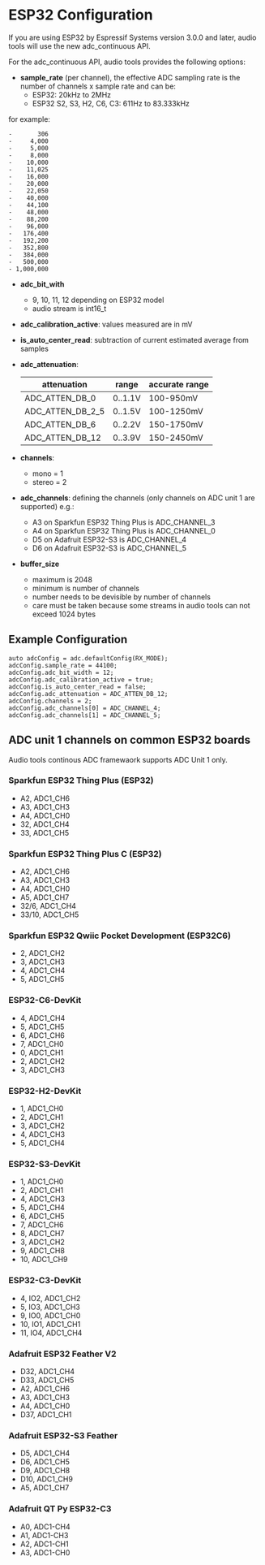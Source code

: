 # ESP32 Configuration

If you are using ESP32 by Espressif Systems version 3.0.0 and later, audio tools will use the new adc_continuous API.

For the adc_continuous API, audio tools provides the following options:

- **sample_rate** (per channel), the effective ADC sampling rate is the number of channels x sample rate and can be:
    - ESP32: 20kHz to 2MHz
    - ESP32 S2, S3, H2, C6, C3: 611Hz to 83.333kHz

for example:

    -       306
    -     4,000
    -     5,000
    -     8,000
    -    10,000
    -    11,025
    -    16,000
    -    20,000
    -    22,050
    -    40,000
    -    44,100
    -    48,000
    -    88,200
    -    96,000
    -   176,400
    -   192,200
    -   352,800
    -   384,000
    -   500,000
    - 1,000,000

- **adc_bit_with**
    - 9, 10, 11, 12 depending on ESP32 model
    - audio stream is int16_t
- **adc_calibration_active**: values measured are in mV
- **is_auto_center_read**: subtraction of current estimated average from samples
- **adc_attenuation**:

    | attenuation     | range   | accurate range |
    | ------------    | --------| -------------- |
    | ADC_ATTEN_DB_0  | 0..1.1V | 100-950mV      |
    | ADC_ATTEN_DB_2_5| 0..1.5V | 100-1250mV     |
    | ADC_ATTEN_DB_6  | 0..2.2V | 150-1750mV     |
    | ADC_ATTEN_DB_12 | 0..3.9V | 150-2450mV     |
   
- **channels**:
    - mono = 1  
    - stereo = 2
- **adc_channels**: defining the channels (only channels on ADC unit 1 are supported) e.g.:
    - A3 on Sparkfun ESP32 Thing Plus is ADC_CHANNEL_3
    - A4 on Sparkfun ESP32 Thing Plus is ADC_CHANNEL_0
    - D5 on Adafruit ESP32-S3 is ADC_CHANNEL_4
    - D6 on Adafruit ESP32-S3 is ADC_CHANNEL_5

- **buffer_size**
    - maximum is 2048
    - minimum is number of channels
    - number needs to be devisible by number of channels
    - care must be taken because some streams in audio tools can not exceed 1024 bytes

## Example Configuration
```
auto adcConfig = adc.defaultConfig(RX_MODE);
adcConfig.sample_rate = 44100;
adcConfig.adc_bit_width = 12;
adcConfig.adc_calibration_active = true;
adcConfig.is_auto_center_read = false;
adcConfig.adc_attenuation = ADC_ATTEN_DB_12; 
adcConfig.channels = 2;
adcConfig.adc_channels[0] = ADC_CHANNEL_4; 
adcConfig.adc_channels[1] = ADC_CHANNEL_5;
```

## ADC unit 1 channels on common ESP32 boards
Audio tools continous ADC framewaork supports ADC Unit 1 only.

### Sparkfun ESP32 Thing Plus (ESP32)
- A2, ADC1_CH6
- A3, ADC1_CH3 
- A4, ADC1_CH0 
- 32, ADC1_CH4
- 33, ADC1_CH5

### Sparkfun ESP32 Thing Plus C (ESP32)
- A2, ADC1_CH6
- A3, ADC1_CH3 
- A4, ADC1_CH0 
- A5, ADC1_CH7
- 32/6, ADC1_CH4
- 33/10, ADC1_CH5

### Sparkfun ESP32 Qwiic Pocket Development (ESP32C6)
- 2, ADC1_CH2
- 3, ADC1_CH3
- 4, ADC1_CH4
- 5, ADC1_CH5

### ESP32-C6-DevKit
- 4, ADC1_CH4
- 5, ADC1_CH5
- 6, ADC1_CH6
- 7, ADC1_CH0
- 0, ADC1_CH1
- 2, ADC1_CH2
- 3, ADC1_CH3

### ESP32-H2-DevKit
- 1, ADC1_CH0
- 2, ADC1_CH1
- 3, ADC1_CH2
- 4, ADC1_CH3
- 5, ADC1_CH4

### ESP32­-S3­-DevKit
- 1,  ADC1_CH0
- 2,  ADC1_CH1
- 4,  ADC1_CH3
- 5,  ADC1_CH4
- 6,  ADC1_CH5
- 7,  ADC1_CH6
- 8,  ADC1_CH7
- 3,  ADC1_CH2
- 9,  ADC1_CH8
- 10, ADC1_CH9

### ESP32-C3-DevKit
-  4, IO2, ADC1_CH2
-  5, IO3, ADC1_CH3
-  9, IO0, ADC1_CH0
- 10, IO1, ADC1_CH1
- 11, IO4, ADC1_CH4

### Adafruit ESP32 Feather V2
- D32, ADC1_CH4
- D33, ADC1_CH5
-  A2, ADC1_CH6
-  A3, ADC1_CH3
-  A4, ADC1_CH0
- D37, ADC1_CH1

### Adafruit ESP32-S3 Feather
-  D5, ADC1_CH4
-  D6, ADC1_CH5
-  D9, ADC1_CH8
- D10, ADC1_CH9
-  A5, ADC1_CH7

### Adafruit QT Py ESP32-C3
- A0, ADC1-CH4
- A1, ADC1-CH3
- A2, ADC1-CH1
- A3, ADC1-CH0
